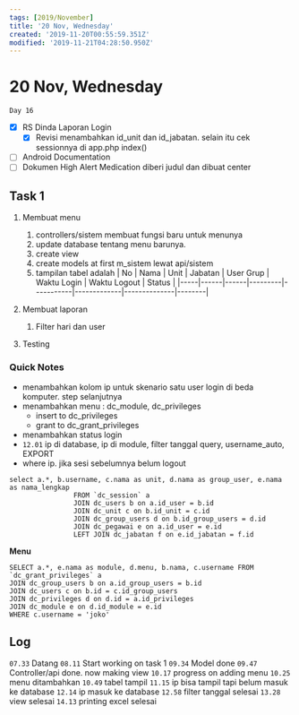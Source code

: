 ```yaml
---
tags: [2019/November]
title: '20 Nov, Wednesday'
created: '2019-11-20T00:55:59.351Z'
modified: '2019-11-21T04:28:50.950Z'
---
```


# 20 Nov, Wednesday

`Day 16`

- [X] RS Dinda Laporan Login
    - [X] Revisi menambahkan id_unit dan id_jabatan. selain itu cek sessionnya di app.php index()
- [ ] Android Documentation
- [ ] Dokumen High Alert Medication diberi judul dan dibuat center

## Task 1
1. Membuat menu
    1. controllers/sistem membuat fungsi baru untuk menunya
    2. update database tentang menu barunya.
    3. create view
    4. create models at first m_sistem lewat api/sistem
    5. tampilan tabel adalah 
        | No  | Nama | Unit | Jabatan | User Grup | Waktu Login | Waktu Logout | Status |
        |-----|------|------|---------|-----------|-------------|--------------|--------|


2. Membuat laporan
    1. Filter hari dan user
3. Testing

### Quick Notes
- menambahkan kolom ip untuk skenario satu user login di beda komputer. step selanjutnya
- menambahkan menu : dc_module, dc_privileges
  - insert to dc_privileges
  - grant to dc_grant_privileges
- menambahkan status login
- `12.01` ip di database, ip di module, filter tanggal query, username_auto, EXPORT
- where ip. jika sesi sebelumnya belum logout

```
select a.*, b.username, c.nama as unit, d.nama as group_user, e.nama as nama_lengkap
                FROM `dc_session` a 
                JOIN dc_users b on a.id_user = b.id
                JOIN dc_unit c on b.id_unit = c.id
                JOIN dc_group_users d on b.id_group_users = d.id
                JOIN dc_pegawai e on a.id_user = e.id
				LEFT JOIN dc_jabatan f on e.id_jabatan = f.id
```

**Menu**

```
SELECT a.*, e.nama as module, d.menu, b.nama, c.username FROM `dc_grant_privileges` a 
JOIN dc_group_users b on a.id_group_users = b.id
JOIN dc_users c on b.id = c.id_group_users 
JOIN dc_privileges d on d.id = a.id_privileges
JOIN dc_module e on d.id_module = e.id
WHERE c.username = 'joko'
```


## Log
`07.33` Datang
`08.11` Start working on task 1
`09.34` Model done
`09.47` Controller/api done. now making view
`10.17` progress on adding menu
`10.25` menu ditambahkan
`10.49` tabel tampil
`11.15` ip bisa tampil tapi belum masuk ke database
`12.14` ip masuk ke database
`12.58` filter tanggal selesai
`13.28` view selesai
`14.13` printing excel selesai
